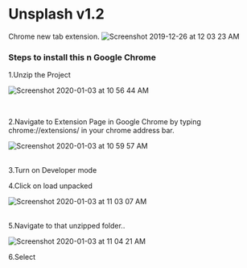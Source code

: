 # Unsplash v1.2
Chrome new tab extension.
![Screenshot 2019-12-26 at 12 03 23 AM](https://user-images.githubusercontent.com/52311969/71707731-f2bcc280-2e11-11ea-92ef-6b2264458378.png)


<h3>Steps to install this n Google Chrome</h3>

1.Unzip the Project

![Screenshot 2020-01-03 at 10 56 44 AM](https://user-images.githubusercontent.com/52311969/71708480-bd1ad800-2e17-11ea-8494-1efd43677cc4.png)


<br>

2.Navigate to Extension Page in Google Chrome by typing chrome://extensions/ in your chrome address bar.

![Screenshot 2020-01-03 at 10 59 57 AM](https://user-images.githubusercontent.com/52311969/71708550-30244e80-2e18-11ea-8f35-87c9e5038dd8.png)

<br>
3.Turn on Developer mode


<br>

4.Click on load unpacked


![Screenshot 2020-01-03 at 11 03 07 AM](https://user-images.githubusercontent.com/52311969/71708620-bb054900-2e18-11ea-95b7-17d756b37e02.png)








<br>
5.Navigate to that unzipped folder..

![Screenshot 2020-01-03 at 11 04 21 AM](https://user-images.githubusercontent.com/52311969/71708658-de2ff880-2e18-11ea-9f68-0c1cb8e4ac27.png)


6.Select
